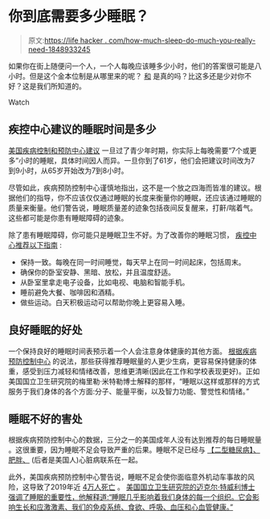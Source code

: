 # 你到底需要多少睡眠？

> 原文:[https://life hacker . com/how-much-sleep-do-much-you-really-need-1848933245](https://lifehacker.com/how-much-sleep-do-you-really-need-1848933245)

如果你在街上随便问一个人，一个人每晚应该睡多少小时，他们的答案很可能是八小时。但是这个金本位制是从哪里来的呢？ [和](https://lifehacker.com/top-10-myths-and-misconceptions-about-sleep-1772637976) 是真的吗？比这多还是少对你不好？这是我们所知道的。

Watch

## 疾控中心建议的睡眠时间是多少

[美国疾病控制和预防中心建议](https://www.cdc.gov/sleep/about_sleep/how_much_sleep.html) 一旦过了青少年时期，你实际上每晚需要“7个或更多”小时的睡眠，具体时间因人而异。一旦你到了61岁，他们会把建议时间改为7到9小时，从65岁开始改为7到8小时。

尽管如此，疾病预防控制中心谨慎地指出，这不是一个放之四海而皆准的建议。根据他们的指导，你不应该仅仅通过睡眠的长度来衡量你的睡眠，还应该通过睡眠的质量来衡量。他们警告说，睡眠质量差的迹象包括夜间反复醒来，打鼾/喘着气。这些都可能是你患有睡眠障碍的迹象。

除了患有睡眠障碍，你可能只是睡眠卫生不好。为了改善你的睡眠习惯， [疾控中心推荐以下指南](https://www.cdc.gov/sleep/about_sleep/sleep_hygiene.html) :

*   保持一致。每晚在同一时间睡觉，每天早上在同一时间起床，包括周末。
*   确保你的卧室安静、黑暗、放松，并且温度舒适。
*   从卧室里拿走电子设备，比如电视、电脑和智能手机。
*   睡前避免大餐、咖啡因和酒精。
*   做些运动。白天积极运动可以帮助你晚上更容易入睡。

## 良好睡眠的好处

一个保持良好的睡眠时间表预示着一个人会注意身体健康的其他方面。 [根据疾病预防控制中心](https://health.gov/myhealthfinder/topics/everyday-healthy-living/mental-health-and-relationships/get-enough-sleep) 的说法，那些获得推荐睡眠量的人更少生病，更容易保持健康的体重，感受到压力减轻和情绪改善，思维更清晰(因此在工作和学校表现更好)。正如美国国立卫生研究院的梅里勒·米特勒博士解释的那样，“睡眠以这样或那样的方式服务于我们身体的各个方面:分子、能量平衡，以及智力功能、警觉性和情绪。”

## 睡眠不好的害处

根据疾病预防控制中心的数据，三分之一的美国成年人没有达到推荐的每日睡眠量 。这很重要，因为睡眠不足会导致严重的后果。睡眠不足已经与 [【二型糖尿病】、肥胖、](https://www.cdc.gov/sleep/data_statistics.html) (后者是美国人)心脏病联系在一起。

此外，美国疾病预防控制中心警告说，睡眠不足会使你面临意外机动车事故的风险，这导致了2019年近 [4万人死亡](https://www.cdc.gov/nchs/data/nvsr/nvsr70/nvsr70-08-508.pdf) 。 [美国国立卫生研究院的迈克尔·特威利博士强调了睡眠的重要性，他解释道:“睡眠几乎影响着我们身体的每一个组织。它会影响生长和应激激素、我们的免疫系统、食欲、呼吸、血压和心血管健康。”](https://newsinhealth.nih.gov/2013/04/benefits-slumber)